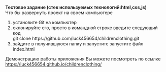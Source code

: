 <b>Тестовое задание (стек используемых технологий:html,сss,js)</b></br>
Что бы развернуть проект на своем компьютере</br>
<ol>
<li>установите Git на компьютер</li>
<li>склонируйте его, просто в командной строке введите следующий код</br>
git clone https://github.com/luck456654/childrenclothing.git </li>
<li>зайдите в получившуюся папку и запустите запустите файл index.html</li>
</ol>

Демонстрацию работы приложения Вы можете посмотреть по ссылке https://luck456654.github.io/childrenclothing/
